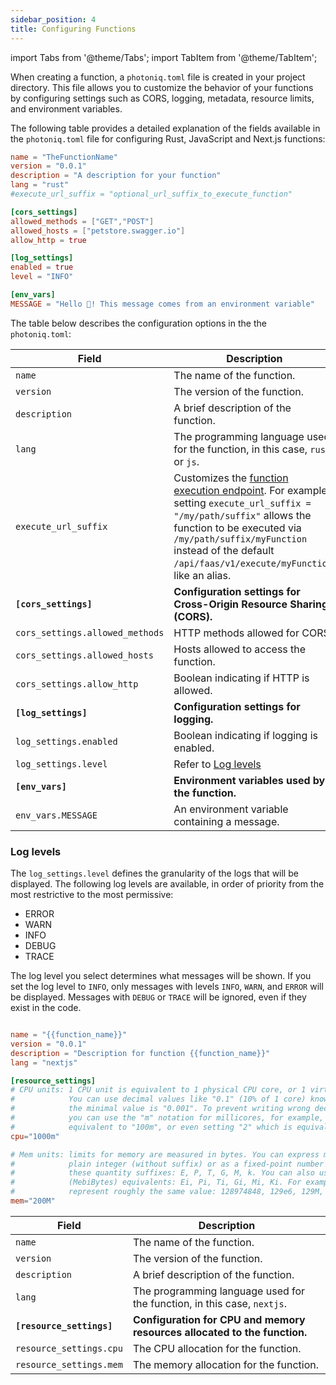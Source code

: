 ```yaml
---
sidebar_position: 4
title: Configuring Functions
---
```


import Tabs from '@theme/Tabs';
import TabItem from '@theme/TabItem';

When creating a function, a `photoniq.toml` file is created in your project directory. This file allows you to customize the behavior of your functions by configuring settings such as CORS, logging,  metadata, resource limits, and environment variables.

The following table provides a detailed explanation of the fields available in the `photoniq.toml` file for configuring Rust, JavaScript and Next.js functions:



<Tabs groupId="languages">

<TabItem value="rust/js" label="Rust/JavaScript">

```toml title='photoniq.toml'
name = "TheFunctionName"
version = "0.0.1"
description = "A description for your function"
lang = "rust"
#execute_url_suffix = "optional_url_suffix_to_execute_function"

[cors_settings]
allowed_methods = ["GET","POST"]
allowed_hosts = ["petstore.swagger.io"]
allow_http = true

[log_settings]
enabled = true
level = "INFO"

[env_vars]
MESSAGE = "Hello 👋! This message comes from an environment variable"

```

The table below describes the configuration options in the the `photoniq.toml`:

| Field                          | Description                                                                |
|--------------------------------|----------------------------------------------------------------------------|
| `name`                         | The name of the function.                                                  |
| `version`                      | The version of the function.                                               |
| `description`                  | A brief description of the function.                                       |
| `lang`                         | The programming language used for the function, in this case, `rust` or `js`.     |
| `execute_url_suffix`           | Customizes the [function execution endpoint](https://www.macrometa.com/docs/apiFaas#/operations/handle_latest_mm_execute). For example, setting `execute_url_suffix = "/my/path/suffix"` allows the function to be executed via `/my/path/suffix/myFunction` instead of the default `/api/faas/v1/execute/myFunction`, like an alias.                      |
| **`[cors_settings]`**          | **Configuration settings for Cross-Origin Resource Sharing (CORS).**       |
| `cors_settings.allowed_methods`| HTTP methods allowed for CORS.                                             |
| `cors_settings.allowed_hosts`  | Hosts allowed to access the function.                                      |
| `cors_settings.allow_http`     | Boolean indicating if HTTP is allowed.                                     |
| **`[log_settings]`**           | **Configuration settings for logging.**                                    |
| `log_settings.enabled`         | Boolean indicating if logging is enabled.                                  |
| `log_settings.level`           | Refer to [Log levels](#log-levels)                                         |
| **`[env_vars]`**               | **Environment variables used by the function.**                            |
| `env_vars.MESSAGE`             | An environment variable containing a message.                              |


### Log levels

The `log_settings.level` defines the granularity of the logs that will be displayed. The following log levels are available, in order of priority from the most restrictive to the most permissive:

- ERROR
- WARN
- INFO
- DEBUG
- TRACE

The log level you select determines what messages will be shown. If you set the log level to `INFO`, only messages with levels `INFO`, `WARN`, and `ERROR` will be displayed. Messages with `DEBUG` or `TRACE` will be ignored, even if they exist in the code.

</TabItem>

<TabItem value="nextjs" label="Next.js">

```toml title='photoniq.toml'

name = "{{function_name}}"
version = "0.0.1"
description = "Description for function {{function_name}}"
lang = "nextjs"

[resource_settings]
# CPU units: 1 CPU unit is equivalent to 1 physical CPU core, or 1 virtual core. 
#            You can use decimal values like "0.1" (10% of 1 core) knowing that 
#            the minimal value is "0.001". To prevent writing wrong decimal values, 
#            you can use the "m" notation for millicores, for example, "0.1" is 
#            equivalent to "100m", or even setting "2" which is equivalent to "2000m".
cpu="1000m"

# Mem units: limits for memory are measured in bytes. You can express memory as a 
#            plain integer (without suffix) or as a fixed-point number using one of 
#            these quantity suffixes: E, P, T, G, M, k. You can also use the power-of-two 
#            (MebiBytes) equivalents: Ei, Pi, Ti, Gi, Mi, Ki. For example, the following 
#            represent roughly the same value: 128974848, 129e6, 129M,  128974848000m, 123Mi
mem="200M"


```


| Field                          | Description                                                                |
|---------------------------------|----------------------------------------------------------------------------|
| `name`                         | The name of the function.                                                  |
| `version`                      | The version of the function.                                               |
| `description`                  | A brief description of the function.                                       |
| `lang`                         | The programming language used for the function, in this case, `nextjs`.     |
| **`[resource_settings]`**       | **Configuration for CPU and memory resources allocated to the function.**   |
| `resource_settings.cpu`        | The CPU allocation for the function. |
| `resource_settings.mem`        | The memory allocation for the function.|


</TabItem>
</Tabs>



